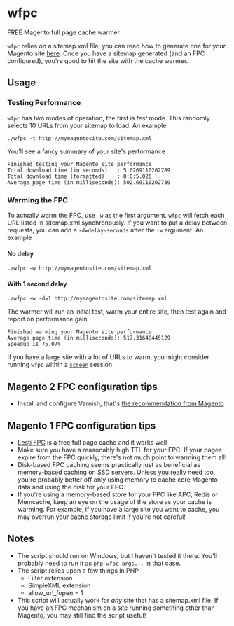 # wfpc

FREE Magento full page cache warmer

`wfpc` relies on a sitemap.xml file; you can read how to generate one for your Magento site  [here](http://alanstorm.com/generating_google_sitemaps_in_magento). Once you have a sitemap generated (and an FPC configured), you're good to hit the site with the cache warmer.

## Usage
### Testing Performance
`wfpc` has two modes of operation, the first is *test* mode. This randomly selects 10 URLs from your sitemap to load. An example
```
./wfpc -t http://mymagentosite.com/sitemap.xml
```
You'll see a fancy summary of your site's performance
```shell
Finished testing your Magento site performance
Total download time (in seconds)   : 5.0269110202789
Total download time (formatted)    : 0:0:5.026
Average page time (in milliseconds): 502.69110202789
```

### Warming the FPC
To actually warm the FPC, use `-w` as the first argument. `wfpc` will fetch each URL listed in sitemap.xml synchronously. If you want to put a delay between requests, you can add a `-d=delay-seconds` after the `-w` argument. An example
#### No delay
```
./wfpc -w http://mymagentosite.com/sitemap.xml
```
#### With 1 second delay
```
./wfpc -w -d=1 http://mymagentosite.com/sitemap.xml
```

The warmer will run an initial test, warm your entire site, then test again and report on performance gain

```shell
Finished warming your Magento site performance
Average page time (in milliseconds): 517.31648445129
Speedup is 75.07%
```

If you have a large site with a lot of URLs to warm, you might consider running `wfpc` within a [`screen`](http://www.gnu.org/software/screen/manual/screen.html) session.

## Magento 2 FPC configuration tips
 * Install and configure Varnish, that's [the recommendation from Magento](http://devdocs.magento.com/guides/v2.0/config-guide/varnish/config-varnish.html)

## Magento 1 FPC configuration tips
 * [Lesti FPC](https://gordonlesti.com/projects/lestifpc/) is a free full page cache and it works well
 * Make sure you have a reasonably high TTL for your FPC. If your pages expire from the FPC quickly, there's not much point to warming them all!
 * Disk-based FPC caching seems practically just as beneficial as memory-based caching on SSD servers. Unless you really need too, you're probably better off only using memory to cache core Magento data and using the disk for your FPC.
 * If you're using a memory-based store for your FPC like APC, Redis or Memcache, keep an eye on the usage of the store as your cache is warming. For example, if you have a large site you want to cache, you may overrun your cache storage limit if you're not careful!

## Notes
* The script should run on Windows, but I haven't tested it there. You'll probably need to run it as `php wfpc args...` in that case.
* The script relies upon a few things in PHP
  - Filter extension
  - SimpleXML extension
  - allow_url_fopen = 1
* This script will actually work for *any* site that has a sitemap.xml file. If you have an FPC mechanism on a site running something other than Magento, you may still find the script useful!
